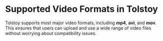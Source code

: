 # Supported Video Formats in Tolstoy

Tolstoy supports most major video formats, including **mp4**, **avi**, and **mov**. This ensures that users can upload and use a wide range of video files without worrying about compatibility issues.